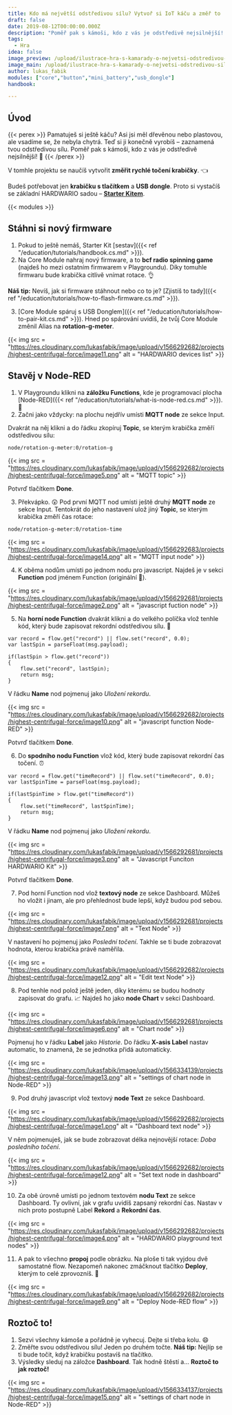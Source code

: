 ```yaml
---
title: Kdo má největší odstředivou sílu? Vytvoř si IoT káču a změř to
draft: false
date: 2019-08-12T00:00:00.000Z
description: "Poměř pak s kámoši, kdo z vás je odstředivě nejsilnější! \U0001F4AA Návod na to, jak si ze Starter Kitu od HARDWARIO postavíš chytrou káču."
tags:
  - Hra
idea: false
image_preview: /upload/ilustrace-hra-s-kamarady-o-nejvetsi-odstredivou-silu.png
image_main: /upload/ilustrace-hra-s-kamarady-o-nejvetsi-odstredivou-silu.png
author: lukas_fabik
modules: ["core","button","mini_battery","usb_dongle"]
handbook:

---
```

## Úvod

{{< perex >}}
Pamatuješ si ještě káču? Asi jsi měl dřevěnou nebo plastovou, ale vsadíme se, že nebyla chytrá. Teď si ji konečně vyrobíš – zaznamená tvou odstředivou sílu. Poměř pak s kámoši, kdo z vás je odstředivě nejsilnější! 💪
{{< /perex >}}

V tomhle projektu se naučíš vytvořit **změřit rychlé točení krabičky**. 👈

Budeš potřebovat jen **krabičku s tlačítkem** a **USB dongle**. Proto si vystačíš se základní HARDWARIO sadou – [**Starter Kitem**](https://shop.hardwario.com/starter-kit/).

{{< modules >}}

## Stáhni si nový firmware

1. Pokud to ještě nemáš, Starter Kit [sestav]({{< ref "/education/tutorials/handbook.cs.md" >}}).
2. Na Core Module nahraj nový firmware, a to **bcf radio spinning game** (najdeš ho mezi ostatním firmwarem v Playgroundu). Díky tomuhle firmwaru bude krabička citlivě vnímat rotace. 👌

**Náš tip:** Nevíš, jak si firmware stáhnout nebo co to je? [Zjistíš to tady]({{< ref "/education/tutorials/how-to-flash-firmware.cs.md" >}}).

3. [Core Module spáruj s USB Donglem]({{< ref "/education/tutorials/how-to-pair-kit.cs.md" >}}). Hned po spárování uvidíš, že tvůj Core Module změnil Alias na **rotation-g-meter**.

{{< img src = "https://res.cloudinary.com/lukasfabik/image/upload/v1566292682/projects/highest-centrifugal-force/image11.png" alt = "HARDWARIO devices list" >}}

## Stavěj v Node-RED

1. V Playgroundu klikni na **záložku Functions**, kde je programovací plocha [Node-RED]({{< ref "/education/tutorials/what-is-node-red.cs.md" >}}). 🤖
2. Začni jako vždycky: na plochu nejdřív umísti **MQTT node** ze sekce Input.

Dvakrát na něj klikni a do řádku zkopíruj **Topic**, se kterým krabička změří odstředivou sílu:

```
node/rotation-g-meter:0/rotation-g
```

{{< img src = "https://res.cloudinary.com/lukasfabik/image/upload/v1566292682/projects/highest-centrifugal-force/image5.png" alt = "MQTT topic" >}}

Potvrď tlačítkem **Done**.

3. Překvápko. 😲 Pod první MQTT nod umísti ještě druhý **MQTT node** ze sekce Input. Tentokrát do jeho nastavení ulož jiný **Topic**, se kterým krabička změří čas rotace:


```
node/rotation-g-meter:0/rotation-time
```

{{< img src = "https://res.cloudinary.com/lukasfabik/image/upload/v1566292683/projects/highest-centrifugal-force/image14.png" alt = "MQTT input node" >}}

4. K oběma nodům umísti po jednom nodu pro javascript. Najdeš je v sekci **Function** pod jménem Function (originální 🤡).

{{< img src = "https://res.cloudinary.com/lukasfabik/image/upload/v1566292681/projects/highest-centrifugal-force/image2.png" alt = "javascript fuction node" >}}

5. Na **horní node Function** dvakrát klikni a do velkého políčka vlož tenhle kód, který bude zapisovat rekordní odstředivou sílu. 💪


```
var record = flow.get("record") || flow.set("record", 0.0);
var lastSpin = parseFloat(msg.payload);

if(lastSpin > flow.get("record"))
{
    flow.set("record", lastSpin);
    return msg;
}
```

V řádku **Name** nod pojmenuj jako _Uložení rekordu_.

{{< img src = "https://res.cloudinary.com/lukasfabik/image/upload/v1566292682/projects/highest-centrifugal-force/image10.png" alt = "javascript function Node-RED" >}}

Potvrď tlačítkem **Done**.

6. Do **spodního nodu Function** vlož kód, který bude zapisovat rekordní čas točení. ⏰


```
var record = flow.get("timeRecord") || flow.set("timeRecord", 0.0);
var lastSpinTime = parseFloat(msg.payload);

if(lastSpinTime > flow.get("timeRecord"))
{
    flow.set("timeRecord", lastSpinTime);
    return msg;
}
```

V řádku **Name** nod pojmenuj jako _Uložení rekordu_.

{{< img src = "https://res.cloudinary.com/lukasfabik/image/upload/v1566292681/projects/highest-centrifugal-force/image3.png" alt = "Javascript Funciton HARDWARIO Kit" >}}

Potvrď tlačítkem **Done**.

7. Pod horní Function nod vlož **textový node** ze sekce Dashboard. Můžeš ho vložit i jinam, ale pro přehlednost bude lepší, když budou pod sebou.

{{< img src = "https://res.cloudinary.com/lukasfabik/image/upload/v1566292681/projects/highest-centrifugal-force/image7.png" alt = "Text Node" >}}

V nastavení ho pojmenuj jako _Poslední točení_. Takhle se ti bude zobrazovat hodnota, kterou krabička právě naměřila.

{{< img src = "https://res.cloudinary.com/lukasfabik/image/upload/v1566292682/projects/highest-centrifugal-force/image12.png" alt = "Edit text Node" >}}

8. Pod tenhle nod polož ještě jeden, díky kterému se budou hodnoty zapisovat do grafu. 📈 Najdeš ho jako **node Chart** v sekci Dashboard.

{{< img src = "https://res.cloudinary.com/lukasfabik/image/upload/v1566292681/projects/highest-centrifugal-force/image6.png" alt = "Chart node" >}}

Pojmenuj ho v řádku **Label** jako _Historie_. Do řádku **X-asis Label** nastav automatic, to znamená, že se jednotka přidá automaticky.

{{< img src = "https://res.cloudinary.com/lukasfabik/image/upload/v1566334139/projects/highest-centrifugal-force/image13.png" alt = "settings of chart node in Node-RED" >}}

9. Pod druhý javascript vlož textový **node Text** ze sekce Dashboard.

{{< img src = "https://res.cloudinary.com/lukasfabik/image/upload/v1566292682/projects/highest-centrifugal-force/image1.png" alt = "Dashboard text node" >}}

V něm pojmenuješ, jak se bude zobrazovat délka nejnovější rotace: _Doba posledního točení_.

{{< img src = "https://res.cloudinary.com/lukasfabik/image/upload/v1566292682/projects/highest-centrifugal-force/image12.png" alt = "Set text node in dashboard" >}}

10. Za obě úrovně umísti po jednom textovém **nodu Text** ze sekce Dashboard. Ty ovlivní, jak v grafu uvidíš zapsaný rekordní čas. Nastav v nich proto postupně Label **Rekord** a **Rekordní čas**.

{{< img src = "https://res.cloudinary.com/lukasfabik/image/upload/v1566292682/projects/highest-centrifugal-force/image4.png" alt = "HARDWARIO playground text nodes" >}}

11. A pak to všechno **propoj** podle obrázku. Na ploše ti tak vyjdou dvě samostatné flow. Nezapomeň nakonec zmáčknout tlačítko **Deploy**, kterým to celé zprovozníš. 🚨

{{< img src = "https://res.cloudinary.com/lukasfabik/image/upload/v1566292682/projects/highest-centrifugal-force/image9.png" alt = "Deploy Node-RED flow" >}}

## Roztoč to!

1. Sezvi všechny kámoše a pořádně je vyhecuj. Dejte si třeba kolu. 😄
2. Změřte svou odstředivou sílu! Jeden po druhém točte.
   **Náš tip:** Nejlíp se ti bude točit, když krabičku postavíš na tlačítko.
3. Výsledky sleduj na záložce **Dashboard**. Tak hodně štěstí a… **Roztoč to jak roztoč!**

{{< img src = "https://res.cloudinary.com/lukasfabik/image/upload/v1566334137/projects/highest-centrifugal-force/image15.png" alt = "settings of chart node in Node-RED" >}}

